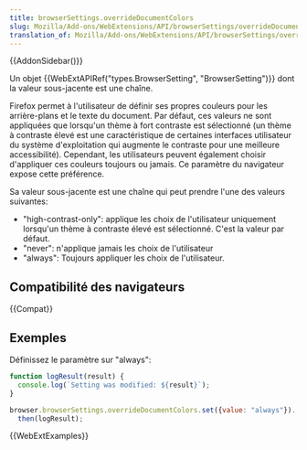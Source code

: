 ```yaml
---
title: browserSettings.overrideDocumentColors
slug: Mozilla/Add-ons/WebExtensions/API/browserSettings/overrideDocumentColors
translation_of: Mozilla/Add-ons/WebExtensions/API/browserSettings/overrideDocumentColors
---
```


{{AddonSidebar()}}

Un objet {{WebExtAPIRef("types.BrowserSetting", "BrowserSetting")}} dont la valeur sous-jacente est une chaîne.

Firefox permet à l'utilisateur de définir ses propres couleurs pour les arrière-plans et le texte du document. Par défaut, ces valeurs ne sont appliquées que lorsqu'un thème à fort contraste est sélectionné (un thème à contraste élevé est une caractéristique de certaines interfaces utilisateur du système d'exploitation qui augmente le contraste pour une meilleure accessibilité). Cependant, les utilisateurs peuvent également choisir d'appliquer ces couleurs toujours ou jamais. Ce paramètre du navigateur expose cette préférence.

Sa valeur sous-jacente est une chaîne qui peut prendre l'une des valeurs suivantes:

- "high-contrast-only": applique les choix de l'utilisateur uniquement lorsqu'un thème à contraste élevé est sélectionné. C'est la valeur par défaut.
- "never": n'applique jamais les choix de l'utilisateur
- "always": Toujours appliquer les choix de l'utilisateur.

## Compatibilité des navigateurs

{{Compat}}

## Exemples

Définissez le paramètre sur "always":

```js
function logResult(result) {
  console.log(`Setting was modified: ${result}`);
}

browser.browserSettings.overrideDocumentColors.set({value: "always"}).
  then(logResult);
```

{{WebExtExamples}}
